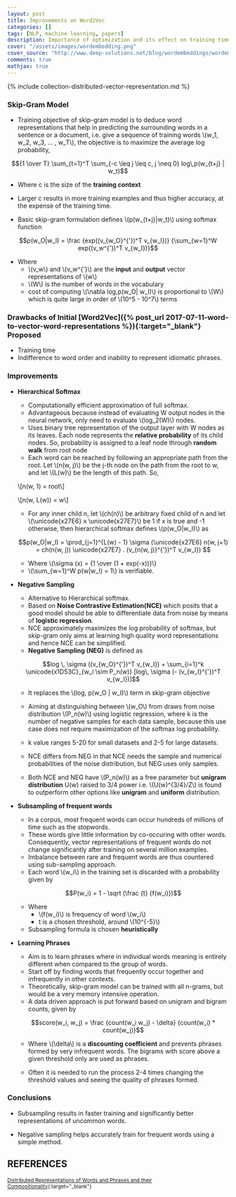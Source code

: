 ```yaml
---
layout: post
title: Improvements on Word2Vec
categories: []
tags: [NLP, machine learning, papers]
description: Importance of optimization and its effect on training time for Word2Vec. Effective utilization of Hierarchical Softmax, Negative Sampling and Subsampling of frequent words.
cover: "/assets/images/wordembedding.png"
cover_source: "http://www.deep-solutions.net/blog/wordembeddings/wordembedding.png"
comments: true
mathjax: true
---
```


{% include collection-distributed-vector-representation.md %}

### Skip-Gram Model
* Training objective of skip-gram model is to deduce word representations that help in predicting the surrounding words in a sentence or a document, i.e. give a sequence of training words \\(w_1, w_2, w_3, ... , w_T\\), the objective is to maximize the average log probability, 

$${1 \over T} \sum_{t=1}^T \sum_{-c \leq j \leq c, j \neq 0} log\,p(w_{t+j} | w_t)$$

  * Where c is the size of the **training context**
  * Larger c results in more training examples and thus higher accuracy, at the expense of the training time.

* Basic skip-gram formulation defines \\(p(w_{t+j}\|w_t)\\) using softmax function

$$p(w_O|w_I) = \frac {exp((v_{w_O}^{'})^T v_{w_I})} {\sum_{w=1}^W exp((v_w^{'})^T v_{w_I})}$$

  * Where
    * \\(v_w\\) and \\(v_w^{\'}\\) are the **input** and **output** vector representations of \\(w\\)
    * \\(W\\) is the number of words in the vocabulary
    * cost of computing \\(\nabla log\,p(w_O\| w_I)\\) is proportional to \\(W\\) which is quite large in order of \\(10^5 - 10^7\\) terms

### Drawbacks of Initial [Word2Vec]({% post_url 2017-07-11-word-to-vector-word-representations %}){:target="_blank"} Proposed


* Training time
* Indifference to word order and inability to represent idiomatic phrases.

### Improvements

* **Hierarchical Softmax**
  * Computationally efficient approximation of full softmax.
  * Advantageous because instead of evaluating W output nodes in the neural network, only need to evaluate \\(log_2(W)\\) nodes.
  * Uses binary tree representation of the output layer with W nodes as its leaves. Each node represents the **relative probability** of its child nodes. So, probability is assigned to a leaf node through **random walk** from root node
  * Each word can be reached by following an appropriate path from the root. Let \\(n(w, j)\\) be the j-th node on the path from the root to w, and let \\(L(w)\\) be the length of this path. So,

  \\[n(w, 1) = root\\]

  \\[n(w, L(w)) = w\\]

  * For any inner child n, let \\(ch(n)\\) be arbitrary fixed child of n and let \\(\unicode{x27E6} x \unicode{x27E7}\\) be 1 if x is true and -1 otherwise, then hierarchical softmax defines \\(p(w_O\|w_I)\\) as 

  $$p(w_O|w_I) = \prod_{j=1}^{L(w) - 1} \sigma (\unicode{x27E6} n(w, j+1) = ch(n(w, j)) \unicode{x27E7} . (v_{n(w, j)}^{'})^T v_{w_I}) $$

    * Where \\(\sigma (x) = {1 \over (1 + exp(-x))}\\)
  * \\(\sum_{w=1}^W p(w\|w_I) = 1\\) is verifiable.

* **Negative Sampling**
  * Alternative to Hierarchical softmax.
  * Based on **Noise Contrastive Estimation(NCE)** which posits that a good model should be able to differentiate data from noise by means of **logistic regression**.
  * NCE approximately maximizes the log probability of softmax, but skip-gram only aims at learning high quality word representations and hence NCE can be simplified.
  * **Negative Sampling (NEG)** is defined as

  $$log \, \sigma ((v_{w_O}^{'})^T v_{w_I}) + \sum_{i=1}^k \unicode{x1D53C}_{w_i \sim P_n(w)} [log\, \sigma (- (v_{w_I}^{'})^T v_{w_I})]$$

  * It replaces the \\(log\, p(w_O \| w_I)\\) term in skip-gram objective

  * Aiming at distinguishing between \\(w_O\\) from draws from noise distribution \\(P_n(w)\\) using logistic regression, where k is the number of negative samples for each data sample, because this use case does not require maximization of the softmax log probability.

  * k value ranges 5-20 for small datasets and 2-5 for large datasets.

  * NCE differs from NEG in that NCE needs the sample and numerical probabilities of the noise distribution, but NEG uses only samples.

  * Both NCE and NEG have \\(P_n(w)\\) as a free parameter but **unigram distribution** U(w) raised to 3/4 power i.e. \\(U(w)^{3/4}/Z\\) is found to outperform other options like **unigram** and **uniform** distribution.

* **Subsampling of frequent words**
  * In a corpus, most frequent words can occur hundreds of millions of time such as the stopwords.
  * These words give little information by co-occuring with other words. Consequently, vector representations of frequent words do not change significantly after training on several million examples.
  * Imbalance between rare and frequent words are thus countered using sub-sampling approach.
  * Each word \\(w_i\\) in the training set is discarded with a probability given by

  $$P(w_i) = 1 - \sqrt (\frac {t} {f(w_i)})$$

  * Where
    * \\(f(w_i)\\) is frequency of word \\(w_i\\)
    * t is a chosen threshold, around \\(10^{-5}\\)
  * Subsampling formula is chosen **heuristically**

* **Learning Phrases**
  * Aim is to learn phrases where in individual words meaning is entirely different when compared to the group of words.
  * Start off by finding words that frequently occur together and infrequently in other contexts.
  * Theoretically, skip-gram model can be trained with all n-grams, but would be a very memory intensive operation.
  * A data driven approach is put forward based on unigram and bigram counts, given by

  $$score(w_i, w_j) = \frac {count(w_i w_j) - \delta} {count(w_i) * count(w_j)}$$

    * Where \\(\delta\\) is a **discounting coefficient** and prevents phrases formed by very infrequent words. The bigrams with score above a given threshold only are used as phrases.

  * Often it is needed to run the process 2-4 times changing the threshold values and seeing the quality of phrases formed.

### Conclusions

* Subsampling results in faster training and significantly better representations of uncommon words.

* Negative sampling helps accurately train for frequent words using a simple method.


## REFERENCES

<small>[Distributed Representations of Words and Phrases and their Compositionality](http://web2.cs.columbia.edu/~blei/seminar/2016_discrete_data/readings/MikolovSutskeverChenCorradoDean2013.pdf){:target="_blank"}</small>